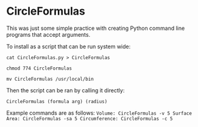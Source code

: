 # CircleFormulas
This was just some simple practice with creating Python command 
line programs that accept arguments.

To install as a script that can be run system wide:

    cat CircleFormulas.py > CircleFormulas

    chmod 774 CircleFormulas

    mv CircleFormulas /usr/local/bin

Then the script can be ran by calling it directly:

    CircleFormulas (formula arg) (radius)

Example commands are as follows:
    ```
    Volume:
        CircleFormulas -v 5
   Surface Area:
        CircleFormulas -sa 5
    Circumference:
        CircleFormulas -c 5
    ```


